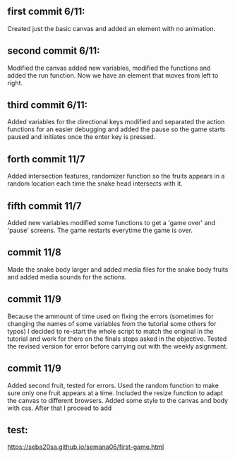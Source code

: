 ## first commit 6/11:
Created just the basic canvas and added an element with no animation.
## second commit 6/11:
Modified the canvas added new variables, modified the functions and added the run function. Now we have an element that moves from left to right.
## third commit 6/11:
Added variables for the directional keys modified and separated the action functions for an easier debugging and added the pause so the game starts paused and initiates once the enter key is pressed.
## forth commit 11/7 
Added intersection features, randomizer function so the fruits appears in a random location each time the snake head intersects with it.
## fifth commit 11/7 
Added new variables modified some functions to get a 'game over' and 'pause' screens. The game restarts everytime the game is over.
## commit 11/8 
Made the snake body larger and added media files for the snake body fruits and added media sounds for the actions.
## commit 11/9
Because the ammount of time used on fixing the errors (sometimes for changing the names of some variables from the tutorial some others for typos) 
I decided to re-start the whole script to match the original in the tutorial and work for there on the finals steps asked in the objective. 
Tested the revised version for error before carrying out with the weekly asignment.
## commit 11/9
Added second fruit, tested for errors. Used the random function to make sure only one fruit appears at a time. Included the resize function to adapt the canvas to different browsers. Added some style to the canvas and body with css. After that I proceed to add 

## test:
https://seba20sa.github.io/semana06/first-game.html